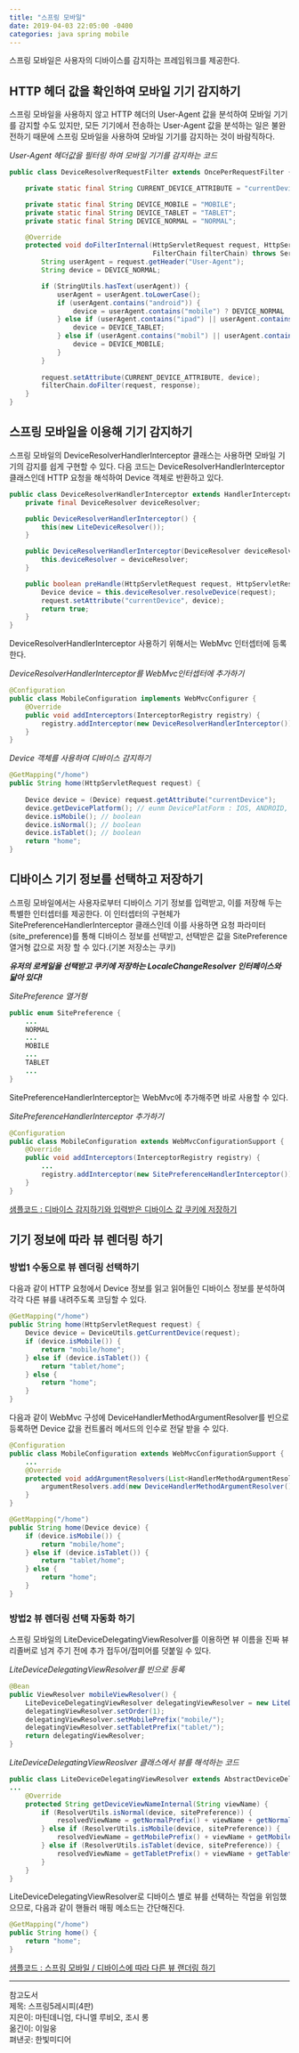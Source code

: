 ```yaml
---
title: "스프링 모바일"
date: 2019-04-03 22:05:00 -0400
categories: java spring mobile
---
```


스프링 모바일은 사용자의 디바이스를 감지하는 프레임워크를 제공한다.

## HTTP 헤더 값을 확인하여 모바일 기기 감지하기

스프링 모바일을 사용하지 않고 HTTP 헤더의 User-Agent 값을 분석하여 모바일 기기를 감지할 수도 있지만, 모든 기기에서 전송하는 User-Agent 값을 분석하는 일은 불완전하기 때문에 스프링 모바일을 사용하여 모바일 기기를 감지하는 것이 바람직하다.

*User-Agent 헤더값을 필터링 하여 모바일 기기를 감지하는 코드*
```java
public class DeviceResolverRequestFilter extends OncePerRequestFilter {

    private static final String CURRENT_DEVICE_ATTRIBUTE = "currentDevice";

    private static final String DEVICE_MOBILE = "MOBILE";
    private static final String DEVICE_TABLET = "TABLET";
    private static final String DEVICE_NORMAL = "NORMAL";

    @Override
    protected void doFilterInternal(HttpServletRequest request, HttpServletResponse response,
                                    FilterChain filterChain) throws ServletException, IOException {
        String userAgent = request.getHeader("User-Agent");
        String device = DEVICE_NORMAL;

        if (StringUtils.hasText(userAgent)) {
            userAgent = userAgent.toLowerCase();
            if (userAgent.contains("android")) {
                device = userAgent.contains("mobile") ? DEVICE_NORMAL : DEVICE_TABLET;
            } else if (userAgent.contains("ipad") || userAgent.contains("playbook") || userAgent.contains("kindle")) {
                device = DEVICE_TABLET;
            } else if (userAgent.contains("mobil") || userAgent.contains("ipod") || userAgent.contains("nintendo DS")) {
                device = DEVICE_MOBILE;
            }
        }
        
        request.setAttribute(CURRENT_DEVICE_ATTRIBUTE, device);
        filterChain.doFilter(request, response);
    }
}
```

## 스프링 모바일을 이용해 기기 감지하기
스프링 모바일의 DeviceResolverHandlerInterceptor 클래스는 사용하면 모바일 기기의 감지를 쉽게 구현할 수 있다. 다음 코드는 DeviceResolverHandlerInterceptor 클래스인데 HTTP 요청을 해석하여 Device 객체로 반환하고 있다.

```java
public class DeviceResolverHandlerInterceptor extends HandlerInterceptorAdapter {
    private final DeviceResolver deviceResolver;

    public DeviceResolverHandlerInterceptor() {
        this(new LiteDeviceResolver());
    }

    public DeviceResolverHandlerInterceptor(DeviceResolver deviceResolver) {
        this.deviceResolver = deviceResolver;
    }

    public boolean preHandle(HttpServletRequest request, HttpServletResponse response, Object handler) throws Exception {
        Device device = this.deviceResolver.resolveDevice(request);
        request.setAttribute("currentDevice", device);
        return true;
    }
}
```

DeviceResolverHandlerInterceptor 사용하기 위해서는 WebMvc 인터셉터에 등록한다.

*DeviceResolverHandlerInterceptor를 WebMvc인터셉터에 추가하기*
```java
@Configuration
public class MobileConfiguration implements WebMvcConfigurer {
    @Override
    public void addInterceptors(InterceptorRegistry registry) {
        registry.addInterceptor(new DeviceResolverHandlerInterceptor());
    }
}
```

*Device 객체를 사용하여 디바이스 감지하기*
```java
@GetMapping("/home")
public String home(HttpServletRequest request) {
    
    Device device = (Device) request.getAttribute("currentDevice");
    device.getDevicePlatform(); // eunm DevicePlatForm : IOS, ANDROID, UNKOWN
    device.isMobile(); // boolean
    device.isNormal(); // boolean
    device.isTablet(); // boolean
    return "home";
}
```

## 디바이스 기기 정보를 선택하고 저장하기
스프링 모바일에서는 사용자로부터 디바이스 기기 정보를 입력받고, 이를 저장해 두는 특별한 인터셉터를 제공한다. 이 인터셉터의 구현체가 SitePreferenceHandlerInterceptor 클래스인데 이를 사용하면 요청 파라미터(site_preference)를 통해 디바이스 정보를 선택받고, 선택받은 값을 SitePreference 열거형 값으로 저장 할 수 있다.(기본 저장소는 쿠키)

***유저의 로케일을 선택받고 쿠키에 저장하는 LocaleChangeResolver 인터페이스와 닮아 있다!***

*SitePreference 열거형*
```java
public enum SitePreference {
    ...
    NORMAL
    ...
    MOBILE
    ...
    TABLET
    ...
}
```

SitePreferenceHandlerInterceptor는 WebMvc에 추가해주면 바로 사용할 수 있다.

*SitePreferenceHandlerInterceptor 추가하기*
```java
@Configuration
public class MobileConfiguration extends WebMvcConfigurationSupport {
    @Override
    public void addInterceptors(InterceptorRegistry registry) {
        ...
        registry.addInterceptor(new SitePreferenceHandlerInterceptor());
    }
}
```

[샘플코드 : 디바이스 감지하기와 입력받은 디바이스 값 쿠키에 저장하기](https://github.com/firewood3/spring/tree/master/spring-mobile/mobile-filter)


## 기기 정보에 따라 뷰 렌더링 하기

### 방법1 수동으로 뷰 렌더링 선택하기
다음과 같이 HTTP 요청에서 Device 정보를 읽고 읽어들인 디바이스 정보를 분석하여 각각 다른 뷰를 내려주도록 코딩할 수 있다.

```java
@GetMapping("/home")
public String home(HttpServletRequest request) {
    Device device = DeviceUtils.getCurrentDevice(request);
    if (device.isMobile()) {
        return "mobile/home";
    } else if (device.isTablet()) {
        return "tablet/home";
    } else {
        return "home";
    }
}
```

다음과 같이 WebMvc 구성에 DeviceHandlerMethodArgumentResolver를 빈으로 등록하면 Device 값을 컨트롤러 메서드의 인수로 전달 받을 수 있다.
```java
@Configuration
public class MobileConfiguration extends WebMvcConfigurationSupport {
    ...
    @Override
    protected void addArgumentResolvers(List<HandlerMethodArgumentResolver> argumentResolvers) {
        argumentResolvers.add(new DeviceHandlerMethodArgumentResolver());
    }
}
```

```java
@GetMapping("/home")
public String home(Device device) {
    if (device.isMobile()) {
        return "mobile/home";
    } else if (device.isTablet()) {
        return "tablet/home";
    } else {
        return "home";
    }
}
```

### 방법2 뷰 렌더링 선택 자동화 하기
스프링 모바일의 LiteDeviceDelegatingViewResolver를 이용하면 뷰 이름을 진짜 뷰 리졸버로 넘겨 주기 전에 추가 접두어/접미어를 덧붙일 수 있다.

*LiteDeviceDelegatingViewResolver를 빈으로 등록*
```java
@Bean
public ViewResolver mobileViewResolver() {
    LiteDeviceDelegatingViewResolver delegatingViewResolver = new LiteDeviceDelegatingViewResolver(viewResolver());
    delegatingViewResolver.setOrder(1);
    delegatingViewResolver.setMobilePrefix("mobile/");
    delegatingViewResolver.setTabletPrefix("tablet/");
    return delegatingViewResolver;
}
```

*LiteDeviceDelegatingViewReoslver 클래스에서 뷰를 해석하는 코드*
```java
public class LiteDeviceDelegatingViewResolver extends AbstractDeviceDelegatingViewResolver {
...
	@Override
	protected String getDeviceViewNameInternal(String viewName) {
    	if (ResolverUtils.isNormal(device, sitePreference)) {
			resolvedViewName = getNormalPrefix() + viewName + getNormalSuffix();
		} else if (ResolverUtils.isMobile(device, sitePreference)) {
			resolvedViewName = getMobilePrefix() + viewName + getMobileSuffix();
		} else if (ResolverUtils.isTablet(device, sitePreference)) {
			resolvedViewName = getTabletPrefix() + viewName + getTabletSuffix();
		}
    }
}
```

LiteDeviceDelegatingViewResolver로 디바이스 별로 뷰를 선택하는 작업을 위임했으므로, 다음과 같이 핸들러 매핑 메소드는 간단해진다.

```java
@GetMapping("/home")
public String home() {
    return "home";
}
```

[샘플코드 : 스프링 모바일 / 디바이스에 따라 다른 뷰 랜더링 하기](https://github.com/firewood3/spring/tree/master/spring-mobile/mobile-depended-view)



***
참고도서  
제목: 스프링5레시피(4판)  
지은이: 마틴데니엄, 다니엘 루비오, 조시 롱  
옮긴이: 이일웅  
펴낸곳: 한빛미디어  
